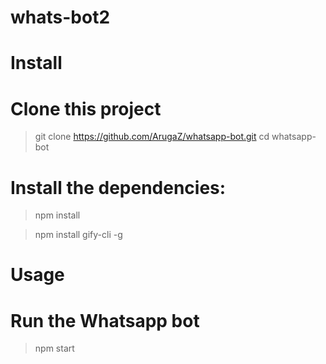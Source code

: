 # whats-bot2
# Install
# Clone this project

> git clone https://github.com/ArugaZ/whatsapp-bot.git
> cd whatsapp-bot
# Install the dependencies:

> npm install

> npm install gify-cli -g
# Usage
# Run the Whatsapp bot

> npm start
